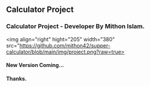 ## Calculator Project

### Calculator Project - Developer By Mithon Islam.

<img align="right" hight="205" width="380" src="https://github.com/mithon42/supper-calculator/blob/main/img/project.png?raw=true>

#### New Version Coming...
#### Thanks.